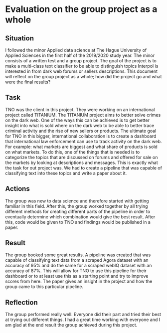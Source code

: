 #  Evaluation on the group project as a whole

## Situation
I followed the minor Applied data science at The Hague University of Applied Sciences in the first half of the 2019/2020 study year. The minor consists of a written test and a group project. The goal of the project is to make a multi-class text classifier to be able to distinguish topics Interpol is interested in from dark web forums or sellers descriptions. This document will reflect on the group project as a whole; how did the project go and what were the final results? 

## Task
TNO was the client in this project. They were working on an international project called TITANIUM. The TITANIUM project aims to better solve crimes on the dark web. One of the ways this can be achieved is to get better insight into what is sold where on the dark web to be able to better trace criminal activity and the rise of new sellers or products. The ultimate goal for TNO in this bigger, international collaboration is to create a dashboard that international law enforcement can use to track activity on the dark web. For example: what markets are biggest and what share of products is sold on what markets. To do this, one of the things that is needed is to categorize the topics that are discussed on forums and offered for sale on the markets by looking at descriptions and messages. This is exactly what the task for out project was. We had to create a pipeline that was capable of classifying text into these topics and write a paper about it.

## Actions
The group was new to data science and therefore started with getting familiar in this field. After this, the group worked together by all trying different methods for creating different parts of the pipeline in order to eventually determine which combination would give the best result. After this, code would be given to TNO and findings would be published in a paper.

## Result
The group booked some great results. A pipeline was created that was capable of classifying text data from a scraped Agora dataset with an accuracy of 95% and do the same for a scraped webIQ dataset with an accuracy of 87%. This will allow for TNO to use this pipeline for their dashboard or to at least use this as a starting point and try to improve scores from here. The paper gives an insight in the project and how the group came to this particular pipeline.

## Reflection
The group performed really well. Everyone did their part and tried their best at trying out different things. I had a great time working with everyone and I am glad at the end result the group achieved during this project.


